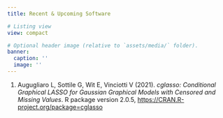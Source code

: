 ```yaml
---
title: Recent & Upcoming Software

# Listing view
view: compact

# Optional header image (relative to `assets/media/` folder).
banner:
  caption: ''
  image: ''
---
```


1. Augugliaro L, Sottile G, Wit E, Vinciotti V (2021). _cglasso: Conditional Graphical LASSO for Gaussian
  Graphical Models with Censored and Missing Values_. R package version 2.0.5,
  <https://CRAN.R-project.org/package=cglasso>
